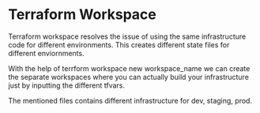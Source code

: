 # Terraform Workspace

Terraform workspace resolves the issue of using the same infrastructure code for different environments. This creates different state files for different enviornments.

With the help of terrform workspace new workspace_name we can create the separate workspaces where you can actually build your infrastructure just by inputting the different tfvars.

The mentioned files contains different infrastructure for dev, staging, prod.